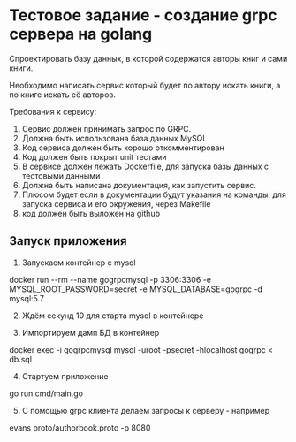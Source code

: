 # Тестовое задание - создание grpc сервера на golang

Спроектировать базу данных, в которой содержатся авторы
книг и сами книги. 

Необходимо написать сервис который будет по 
автору искать книги, а по книге искать её авторов.

Требования к сервису: 
1) Сервис должен принимать запрос по GRPC.
2) Должна быть использована база данных MySQL
3) Код сервиса должен быть хорошо откомментирован
4) Код должен быть покрыт unit тестами
5) В сервисе должен лежать Dockerfile, для запуска базы данных с
тестовыми данными
6) Должна быть написана документация, как запустить сервис. 
7) Плюсом будет если в документации будут указания на команды, 
для запуска сервиса и его окружения, через Makefile 
8) код должен быть выложен на github

## Запуск приложения

1) Запускаем контейнер с mysql

docker run --rm --name gogrpcmysql -p 3306:3306 -e MYSQL_ROOT_PASSWORD=secret -e MYSQL_DATABASE=gogrpc -d mysql:5.7

2) Ждём секунд 10 для старта mysql в контейнере

3) Импортируем дамп БД в контейнер

docker exec -i gogrpcmysql mysql -uroot -psecret -hlocalhost gogrpc < db.sql

4) Стартуем приложение 

go run cmd/main.go

5) С помощью grpc клиента делаем запросы к серверу - например

evans proto/authorbook.proto -p 8080